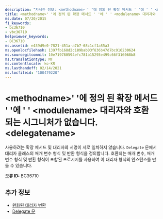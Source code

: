 ```yaml
---
description: "자세한 정보: <methodname> ' '에 정의 된 확장 메서드 ' '에 ' ' <modulename> 대리자와 호환 되는 시그니처가 없습니다 <delegatename> ."
title: <methodname>' '에 정의 된 확장 메서드 ' '에 ' ' <modulename> 대리자와 호환 되는 시그니처가 없습니다. <delegatename>
ms.date: 07/20/2015
f1_keywords:
- bc36710
- vbc36710
helpviewer_keywords:
- BC36710
ms.assetid: e439d9e0-7821-451a-a7b7-68c1cf1a85a3
ms.openlocfilehash: 1397fb168d2c189bab03f836b47d7bc016230624
ms.sourcegitcommit: 10e719780594efc781b15295e499c66f316068b8
ms.translationtype: MT
ms.contentlocale: ko-KR
ms.lasthandoff: 02/14/2021
ms.locfileid: "100479220"
---
```

# <a name="extension-method-methodname-defined-in-modulename-does-not-have-a-signature-compatible-with-delegate-delegatename"></a>\<methodname>' '에 정의 된 확장 메서드 ' '에 ' ' \<modulename> 대리자와 호환 되는 시그니처가 없습니다. \<delegatename>

사용하려는 확장 메서드 및 대리자의 서명이 서로 일치하지 않습니다. `Delegate` 문에서 대리자 클래스의 매개 변수 형식 및 반환 형식을 정의합니다. 호환되는 매개 변수, 매개 변수 형식 및 반환 형식이 포함된 프로시저를 사용하여 이 대리자 형식의 인스턴스를 만들 수 있습니다.  
  
 **오류 ID:** BC36710  
  
## <a name="see-also"></a>추가 정보

- [완화된 대리자 변환](../programming-guide/language-features/delegates/relaxed-delegate-conversion.md)
- [Delegate 문](../language-reference/statements/delegate-statement.md)
